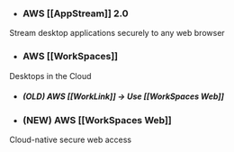 * ### AWS [[AppStream]] 2.0
Stream desktop applications securely to any web browser

* ### AWS [[WorkSpaces]]
Desktops in the Cloud

* ##### (OLD) AWS [[WorkLink]] -> Use [[WorkSpaces Web]]
* ### (NEW) AWS [[WorkSpaces Web]]
Cloud-native secure web access

   